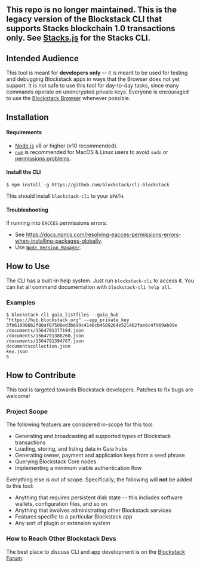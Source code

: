## This repo is no longer maintained. This is the legacy version of the Blockstack CLI that supports Stacks blockchain 1.0 transactions only. See [Stacks.js](https://github.com/blockstack/stacks.js) for the Stacks CLI.

## Intended Audience

This tool is meant for **developers only**
-- it is meant to be used for testing and debugging Blockstack apps in ways that
the Browser does not yet support.  It is not safe to use this tool for
day-to-day tasks, since many commands operate on unencrypted private keys.
Everyone is encouraged to use the [Blockstack
Browser](https://github.com/blockstack/blockstack-browser) whenever possible.

## Installation

#### Requirements
* [Node.js](https://nodejs.org/en/download/) v8 or higher (v10 recommended).
* [`nvm`](https://github.com/nvm-sh/nvm) is recommended for MacOS & Linux users to avoid `sudo` or [permissions problems](https://docs.npmjs.com/resolving-eacces-permissions-errors-when-installing-packages-globally).

#### Install the CLI

```
$ npm install -g https://github.com/blockstack/cli-blockstack
```

This should install `blockstack-cli` to your `$PATH`.

#### Troubleshooting

If running into `EACCES` permissions errors:
* See https://docs.npmjs.com/resolving-eacces-permissions-errors-when-installing-packages-globally.
* Use [`Node Version Manager`](https://github.com/nvm-sh/nvm).

## How to Use

The CLI has a built-in help system.  Just run `blockstack-cli` to access it.
You can list all command documentation with `blockstack-cli help all`.

### Examples

```
$ blockstack-cli gaia_listfiles --gaia_hub "https://hub.blockstack.org" --app_private_key 3fb610986b2f80af87508ed3b699c4146cb4589264e521402fae6c4f969ab09e
/documents/1564791377194.json
/documents/1564791386260.json
/documents/1564791394787.json
documentscollection.json
key.json
5
```

## How to Contribute

This tool is targeted towards Blockstack developers.  Patches to fix bugs are
welcome!

### Project Scope

The following featuers are considered in-scope for this tool:

* Generating and broadcasting all supported types of Blockstack transactions
* Loading, storing, and listing data in Gaia hubs
* Generating owner, payment and application keys from a seed phrase
* Querying Blockstack Core nodes
* Implementing a minimum viable authentication flow

Everything else is out of scope.  Specifically, the following will **not** be
added to this tool:

* Anything that requires persistent disk state -- this includes software wallets, configuration
  files, and so on
* Anything that involves administrating other Blockstack services
* Features specific to a particular Blockstack app
* Any sort of plugin or extension system

### How to Reach Other Blockstack Devs

The best place to discuss CLI and app development is on the [Blockstack
Forum](https://forum.blockstack.org).
